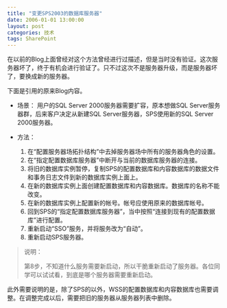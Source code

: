 ```yaml
---
title: "变更SPS2003的数据库服务器"
date: 2006-01-01 13:00:00
layout: post
categories: 技术
tags: SharePoint
---
```


在以前的Blog上面曾经对这个方法曾经进行过描述，但是当时没有验证。这次服务器坏了，终于有机会进行验证了。只不过这次不是服务器升级，而是服务器坏了，要换成新的服务器。

下面是引用的原来Blog内容。

* 场景：
  用户的SQL Server 2000服务器需要扩容，原本想做SQL Server服务器群，后来客户决定从新建SQL Server服务器，SPS使用新的SQL Server 2000服务器。

* 方法：

  1. 在“配置服务器场拓扑结构”中去掉服务器场中所有的服务器角色的设置。
  2. 在“指定配置数据库服务器”中断开与当前的数据库服务器的连接。
  3. 将旧的数据库实例暂停，复制SPS的配置数据库和内容数据库的数据文件和事务日志文件到新的数据库实例上面上。
  4. 在新的数据库实例上面创建配置数据库和内容数据库。数据库的名称不能改变。
  5. 在新的数据库实例上配置新的帐号。帐号应使用原来的数据库帐号。
  6. 回到SPS的“指定配置数据库服务器”，当中按照“连接到现有的配置数据库”进行配置。
  7. 重新启动“SSO”服务，并将服务改为“自动”。
  8. 重新启动SPS服务器。

> 说明：
>
> 第8步，不知道什么服务需要新启动，所以干脆重新启动了服务器。各位同学可以试试看，到底是哪个服务器需要重新启动。

此外需要说明的是，除了SPS的以外，WSS的配置数据库和内容数据库也需要调整。在调整完成以后，需要把旧的服务器从服务器列表中删除。